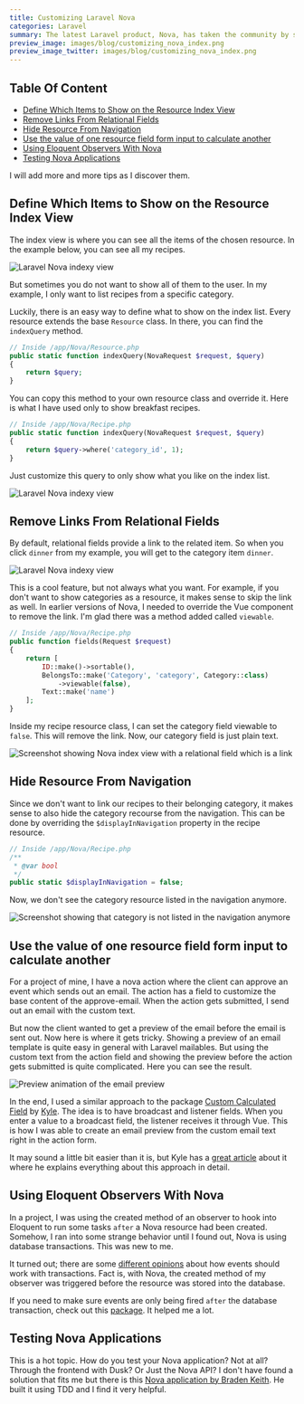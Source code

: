 ```yaml
---
title: Customizing Laravel Nova
categories: Laravel
summary: The latest Laravel product, Nova, has taken the community by storm. The way you can build a simple backend in like no time is astonishing. But still, every project is different, and we need to tweak Nova here and there to make it fit our needs. With this article, I want to provide some helpful tips on how to customize Laravel Nova.
preview_image: images/blog/customizing_nova_index.png
preview_image_twitter: images/blog/customizing_nova_index.png
---
```


## Table Of Content

* [Define Which Items to Show on the Resource Index View](#show_on_index_view)
* [Remove Links From Relational Fields](#remove_links)
* [Hide Resource From Navigation](#hide_from_navigation)
* [Use the value of one resource field form input to calculate another](#calculate_fields)
* [Using Eloquent Observers With Nova](#eloquent_observers)
* [Testing Nova Applications](#tdd_application)

I will add more and more tips as I discover them.

<p id="show_on_index_view"></p>

## Define Which Items to Show on the Resource Index View

The index view is where you can see all the items of the chosen resource. In the example below, you can see all my recipes.

<img class="blogimage" alt="Laravel Nova indexy view" src="/images/blog/customizing_nova_index.png" />

But sometimes you do not want to show all of them to the user. In my example, I only want to list recipes from a specific category.

Luckily, there is an easy way to define what to show on the index list. Every resource extends the base `Resource` class. In there, you can find the `indexQuery` method. 

```php
// Inside /app/Nova/Resource.php
public static function indexQuery(NovaRequest $request, $query)
{
    return $query;
}
```

You can copy this method to your own resource class and override it. Here is what I have used only to show breakfast recipes.

```php
// Inside /app/Nova/Recipe.php
public static function indexQuery(NovaRequest $request, $query)
{
    return $query->where('category_id', 1);
}
```

Just customize this query to only show what you like on the index list.

<img class="blogimage" alt="Laravel Nova indexy view" src="/images/blog/customizing_nova_index_filtered.png" />

<p id="remove_links"></p>

## Remove Links From Relational Fields

By default, relational fields provide a link to the related item. So when you click `dinner` from my example, you will get to the category item `dinner`.

<img class="blogimage" alt="Laravel Nova indexy view" src="/images/blog/customizing_nova_index.png" />

This is a cool feature, but not always what you want. For example, if you don't want to show categories as a resource, it makes sense to skip the link as well. In earlier versions of Nova, I needed to override the Vue component to remove the link. I'm glad there was a method added called `viewable`. 

```php
// Inside /app/Nova/Recipe.php
public function fields(Request $request)
{
    return [
        ID::make()->sortable(),
        BelongsTo::make('Category', 'category', Category::class)
            ->viewable(false),
        Text::make('name')
    ];
}
````

Inside my recipe resource class, I can set the category field viewable to `false`. This will remove the link. Now, our category field is just plain text.

<img class="blogimage" alt="Screenshot showing Nova index view with a relational field which is a link" src="/images/blog/customizing_nova_related_links.png" />

<p id="hide_from_navigation"></p>

## Hide Resource From Navigation

Since we don't want to link our recipes to their belonging category, it makes sense to also hide the category recourse from the navigation. This can be done by overriding the `$displayInNavigation` property in the recipe resource.

```php
// Inside /app/Nova/Recipe.php
/**
 * @var bool 
 */
public static $displayInNavigation = false;
````

Now, we don't see the category resource listed in the navigation anymore.

<img class="blogimage" alt="Screenshot showing that category is not listed in the navigation anymore" src="/images/blog/customizing_nova_category_removed.png" />

<p id="calculate_fields"></p>

## Use the value of one resource field form input to calculate another

For a project of mine, I have a nova action where the client can approve an event which sends out an email. The action has a field to customize the base content of the approve-email. When the action gets submitted, I send out an email with the custom text.

But now the client wanted to get a preview of the email before the email is sent out. Now here is where it gets tricky. Showing a preview of an email template is quite easy in general with Laravel mailables. But using the custom text from the action field and showing the preview before the action gets submitted is quite complicated. Here you can see the result.

<img class="blogimage" alt="Preview animation of the email preview" src="/images/blog/nova_email_preview.gif" />

In the end, I used a similar approach to the package [Custom Calculated Field](https://github.com/codebykyle/calculated-field) by [Kyle](https://twitter.com/CodeByKyle). The idea is to have broadcast and listener fields. When you enter a value to a broadcast field, the listener receives it through Vue. This is how I was able to create an email preview from the custom email text right in the action form.

It may sound a little bit easier than it is, but Kyle has a [great article](https://codebykyle.com/blog/laravel-nova-custom-calculated-field) about it where he explains everything about this approach in detail.

<p id="eloquent_observers"></p>

## Using Eloquent Observers With Nova

In a project, I was using the created method of an observer to hook into Eloquent to run some tasks `after` a Nova resource had been created. Somehow, I ran into some strange behavior until I found out, Nova is using database transactions. This was new to me.

It turned out; there are some [different opinions](https://github.com/laravel/framework/issues/8627) about how events should work with transactions. Fact is, with Nova, the created method of my observer was triggered before the resource was stored into the database.

If you need to make sure events are only being fired `after` the database transaction, check out this [package](https://github.com/fntneves/laravel-transactional-events). It helped me a lot.

<p id="tdd_application"></p>

## Testing Nova Applications

This is a hot topic. How do you test your Nova application? Not at all? Through the frontend with Dusk? Or Just the Nova API? I don't have found a solution that fits me but there is this [Nova application by Braden Keith](https://github.com/bradenkeith/testing-nova). He built it using TDD and I find it very helpful.



